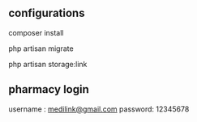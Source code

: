 ## configurations

composer install

php artisan migrate

php artisan storage:link

## pharmacy login
username : medilink@gmail.com
password: 12345678